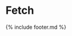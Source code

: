 # Fetch
<script src="https://rawgit.com/github/fetch/master/fetch.js"></script>
<style>
article:after {
  content: "";
  display: table;
  clear: both;
}
</style>
<script>
fetch('https://public-api.wordpress.com/rest/v1.1/sites/gattiecani.wordpress.com/posts/?category=cani-2').then(function(response){
  if (response.status >= 200 && response.status < 300) {
    return response.json();
  } else {
    var error = new Error(response.statusText)
    error.response = response
    throw error
  }
}).then(printList).catch(console.log);

function printList(j){
  var posts = j.posts.map(function(p) {
    var article = document.createElement('article');
    var categories = Object.keys(p.terms.category).join(', ');
    article.innerHTML = "<header><h2>" + p.title + "</h2><p>" + categories + "</p></header>";
    article.innerHTML += p.content;
    return article;
  });
  
  var append = posts.map(function(e){
    document.querySelector('.container').appendChild(e);
  });
}
</script>

{% include footer.md %}
